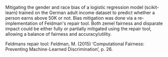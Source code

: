 Mitigating the gender and race bias of a logistic regression model (scikit-learn) trained on the German adult income dataset to predict whether a person earns above 50K or not. Bias mitigation was done via a re-implementation of Feldman's repair tool. Both zemel fairness and disparate impact could be either fully or partially mitigated using the repair tool, allowing a balance of fairness and accuracy/utility.

Feldmans repair tool: Feldman, M. (2015) ‘Computational Fairness: Preventing Machine-Learned Discrimination’, p. 26.

